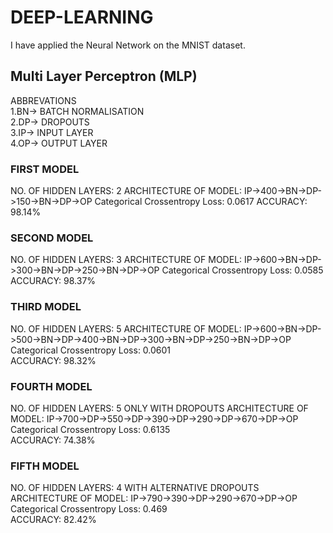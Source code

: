 # DEEP-LEARNING
I have applied the Neural Network on the MNIST dataset.

## Multi Layer Perceptron (MLP)

ABBREVATIONS <BR>
1.BN-> BATCH NORMALISATION<br>
2.DP-> DROPOUTS<br>
3.IP-> INPUT LAYER<br>
4.OP-> OUTPUT LAYER<br>

### FIRST MODEL
NO. OF HIDDEN LAYERS: 2
ARCHITECTURE OF MODEL: IP->400->BN->DP->150->BN->DP->OP
Categorical Crossentropy Loss: 0.0617 
ACCURACY: 98.14%

### SECOND MODEL
NO. OF HIDDEN LAYERS: 3
ARCHITECTURE OF MODEL: IP->600->BN->DP->300->BN->DP->250->BN->DP->OP
Categorical Crossentropy Loss: 0.0585  
ACCURACY: 98.37%

### THIRD MODEL
NO. OF HIDDEN LAYERS: 5
ARCHITECTURE OF MODEL: IP->600->BN->DP->500->BN->DP->400->BN->DP->300->BN->DP->250->BN->DP->OP
Categorical Crossentropy Loss: 0.0601  
ACCURACY: 98.32%

### FOURTH MODEL
NO. OF HIDDEN LAYERS: 5 ONLY WITH DROPOUTS
ARCHITECTURE OF MODEL: IP->700->DP->550->DP->390->DP->290->DP->670->DP->OP
Categorical Crossentropy Loss: 0.6135  
ACCURACY: 74.38%

### FIFTH MODEL
NO. OF HIDDEN LAYERS: 4 WITH ALTERNATIVE DROPOUTS
ARCHITECTURE OF MODEL: IP->790->390->DP->290->670->DP->OP
Categorical Crossentropy Loss: 0.469  
ACCURACY: 82.42%









